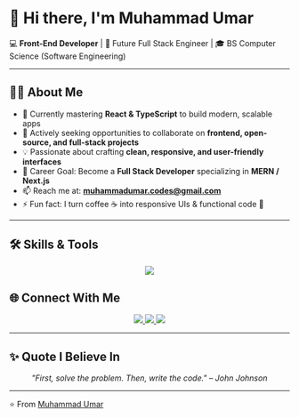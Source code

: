 # 👋 Hi there, I'm Muhammad Umar  

💻 **Front-End Developer** | 🎯 Future Full Stack Engineer | 🎓 BS Computer Science (Software Engineering)  

---

## 👨‍💻 About Me  
- 🌱 Currently mastering **React & TypeScript** to build modern, scalable apps  
- 👯 Actively seeking opportunities to collaborate on **frontend, open-source, and full-stack projects**  
- 💡 Passionate about crafting **clean, responsive, and user-friendly interfaces**  
- 🎯 Career Goal: Become a **Full Stack Developer** specializing in **MERN / Next.js**  
- 📫 Reach me at: **muhammadumar.codes@gmail.com**  
- ⚡ Fun fact: I turn coffee ☕ into responsive UIs & functional code 🎨  

---

## 🛠️ Skills & Tools  

<p align="center">
  <img src="https://skillicons.dev/icons?i=html,css,js,ts,react,tailwind,bootstrap,git,github,vscode,yarn,npm,figma" />
</p>



## 🌐 Connect With Me  

<p align="center">
  <a href="mailto:muhammadumar.codes@gmail.com">
    <img src="https://img.shields.io/badge/Gmail-EA4335?style=for-the-badge&logo=gmail&logoColor=white"/>
  </a>
  <a href="https://www.linkedin.com/in/muhammadumar-developer">
    <img src="https://img.shields.io/badge/LinkedIn-0A66C2?style=for-the-badge&logo=linkedin&logoColor=white"/>
  </a>
  <a href="https://github.com/muhammadumar-codes">
    <img src="https://img.shields.io/badge/GitHub-181717?style=for-the-badge&logo=github&logoColor=white"/>
  </a>
</p>

---

## ✨ Quote I Believe In  
<p align="center">
  <em>"First, solve the problem. Then, write the code." – John Johnson</em>
</p>

---

⭐ From [Muhammad Umar](https://github.com/muhammadumar-codes)
